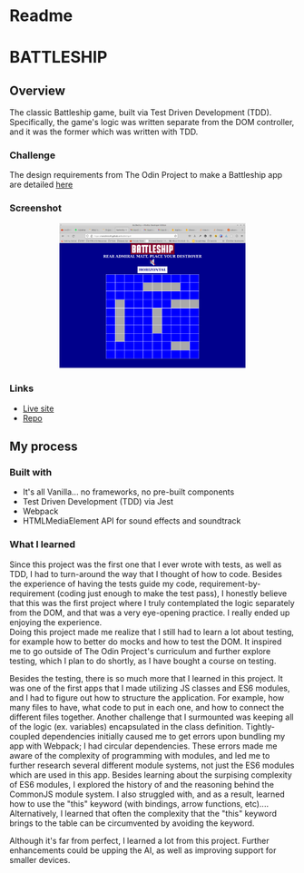 # Readme
# BATTLESHIP

## Overview

The classic Battleship game, built via Test Driven Development (TDD). Specifically, the game's logic was written separate from the DOM controller, and it was the former which was written with TDD.  

### Challenge

The design requirements from The Odin Project to make a Battleship app are detailed [here](https://www.theodinproject.com/paths/full-stack-javascript/courses/javascript/lessons/battleship)

### Screenshot
<p align="center">
  <img src="./screenshot_for_readme.png" width="65%" height="65%">
</p>


### Links

- [Live site](https://mattdimicelli.github.io/Battleship/)
- [Repo](https://github.com/mattdimicelli/Battleship)

## My process

### Built with

- It's all Vanilla... no frameworks, no pre-built components
- Test Driven Development (TDD) via Jest
- Webpack
- HTMLMediaElement API for sound effects and soundtrack


### What I learned

Since this project was the first one that I ever wrote with tests, as well as
TDD, I had to turn-around the way that I thought of how to code.  Besides the 
experience of having the tests guide my code, requirement-by-requirement (coding
just enough to make the test pass), I honestly believe that this was the first 
project where I truly contemplated the logic separately from the DOM, and that 
was a very eye-opening practice.  I really ended up enjoying the experience.  
Doing this project made me realize that I still had to learn a lot about testing,
for example how to better do mocks and how to test the DOM.  It inspired me to 
go outside of The Odin Project's curriculum and further explore testing, which I
plan to do shortly, as I have bought a course on testing.  

Besides the testing, there is so much more that I learned in this project. 
It was one of the first apps that I made utilizing JS classes and ES6 modules, 
and I had to figure out how to structure the application.  For example, 
how many files to have, what code to put in each one, and how to connect the 
different files together.  Another challenge that I surmounted was keeping all 
of the logic (ex. variables) encapsulated in the class definition.  Tightly-coupled 
dependencies initially caused me to get errors upon bundling my 
app with Webpack; I had circular dependencies.  These errors made me aware of 
the complexity of programming with modules, and led me to further research several 
different module systems, not just the ES6 modules which are used in this app.
Besides learning about the surpising complexity of ES6 modules, I explored the
history of and the reasoning behind the CommonJS module system.  I also struggled
with, and as a result, learned how to use the "this" keyword (with bindings,
arrow functions, etc).... Alternatively, I learned that often the complexity 
that the "this" keyword brings to the table can be circumvented by avoiding 
the keyword.

Although it's far from perfect, I learned a lot from this project.  Further 
enhancements could be upping the AI, as well as improving support for smaller
devices.
